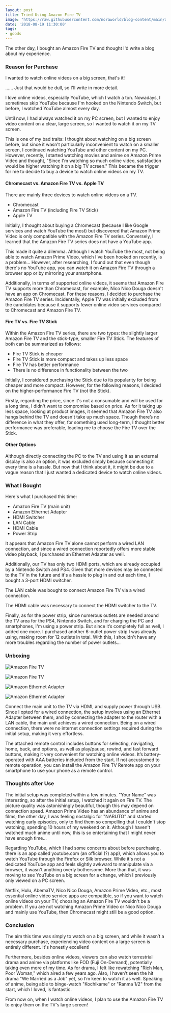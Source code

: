 ```yaml
---  
layout: post  
title: Tried Using Amazon Fire TV  
image: "https://raw.githubusercontent.com/noraworld/blog-content/main/amazon-fire-tv/IMG_0035.jpg"  
date: '2018-08-19 11:30:00'  
tags:  
- goods  
---  
```


The other day, I bought an Amazon Fire TV and thought I'd write a blog about my experience.

### Reason for Purchase  
I wanted to watch online videos on a big screen, that's it!

...... Just that would be dull, so I'll write in more detail.

I love online videos, especially YouTube, which I watch a ton. Nowadays, I sometimes skip YouTube because I'm hooked on the Nintendo Switch, but before, I watched YouTube almost every day.

Until now, I had always watched it on my PC screen, but I wanted to enjoy video content on a clear, large screen, so I wanted to watch it on my TV screen.

This is one of my bad traits: I thought about watching on a big screen before, but since it wasn't particularly inconvenient to watch on a smaller screen, I continued watching YouTube and other content on my PC. However, recently, I started watching movies and anime on Amazon Prime Video and thought, "Since I'm watching so much online video, satisfaction would be higher watching it on a big TV screen." This became the trigger for me to decide to buy a device to watch online videos on my TV.

#### Chromecast vs. Amazon Fire TV vs. Apple TV  
There are mainly three devices to watch online videos on a TV.

- Chromecast  
- Amazon Fire TV (including Fire TV Stick)  
- Apple TV  

Initially, I thought about buying a Chromecast (because I like Google services and watch YouTube the most) but discovered that Amazon Prime Video is only compatible with the Amazon Fire TV series. Conversely, I learned that the Amazon Fire TV series does not have a YouTube app.

This made it quite a dilemma. Although I watch YouTube the most, not being able to watch Amazon Prime Video, which I've been hooked on recently, is a problem... However, after researching, I found out that even though there's no YouTube app, you can watch it on Amazon Fire TV through a browser app or by mirroring your smartphone.

Additionally, in terms of supported online videos, it seems that Amazon Fire TV supports more than Chromecast, for example, Nico Nico Douga doesn't have an app on Chromecast. For these reasons, I decided to purchase the Amazon Fire TV series. Incidentally, Apple TV was initially excluded from the candidates because it supports fewer online video services compared to Chromecast and Amazon Fire TV.

#### Fire TV vs. Fire TV Stick  
Within the Amazon Fire TV series, there are two types: the slightly larger Amazon Fire TV and the stick-type, smaller Fire TV Stick. The features of both can be summarized as follows:

- Fire TV Stick is cheaper  
- Fire TV Stick is more compact and takes up less space  
- Fire TV has better performance  
- There is no difference in functionality between the two  

Initially, I considered purchasing the Stick due to its popularity for being cheaper and more compact. However, for the following reasons, I decided on the higher-performance Fire TV (not the Stick).

Firstly, regarding the price, since it's not a consumable and will be used for a long time, I didn't want to compromise based on price. As for it taking up less space, looking at product images, it seemed that Amazon Fire TV also hangs behind the TV and doesn't take up much space. Though there’s no difference in what they offer, for something used long-term, I thought better performance was preferable, leading me to choose the Fire TV over the Stick.

#### Other Options  
Although directly connecting the PC to the TV and using it as an external display is also an option, it was excluded simply because connecting it every time is a hassle. But now that I think about it, it might be due to a vague reason that I just wanted a dedicated device to watch online videos.

### What I Bought  
Here's what I purchased this time:

- Amazon Fire TV (main unit)  
- Amazon Ethernet Adapter  
- HDMI Switcher  
- LAN Cable  
- HDMI Cable  
- Power Strip  

It appears that Amazon Fire TV alone cannot perform a wired LAN connection, and since a wired connection reportedly offers more stable video playback, I purchased an Ethernet Adapter as well.

Additionally, our TV has only two HDMI ports, which are already occupied by a Nintendo Switch and PS4. Given that more devices may be connected to the TV in the future and it's a hassle to plug in and out each time, I bought a 3-port HDMI switcher.

The LAN cable was bought to connect Amazon Fire TV via a wired connection.

The HDMI cable was necessary to connect the HDMI switcher to the TV.

Finally, as for the power strip, since numerous outlets are needed around the TV area for the PS4, Nintendo Switch, and for charging the PC and smartphones, I'm using a power strip. But since it’s completely full as well, I added one more. I purchased another 6-outlet power strip I was already using, making room for 12 outlets in total. With this, I shouldn't have any more troubles regarding the number of power outlets...

### Unboxing  
![Amazon Fire TV](https://raw.githubusercontent.com/noraworld/blog-content/main/amazon-fire-tv/IMG_0035.jpg)

![Amazon Fire TV](https://raw.githubusercontent.com/noraworld/blog-content/main/amazon-fire-tv/IMG_0036.jpg)

![Amazon Ethernet Adapter](https://raw.githubusercontent.com/noraworld/blog-content/main/amazon-fire-tv/IMG_0037.jpg)

![Amazon Ethernet Adapter](https://raw.githubusercontent.com/noraworld/blog-content/main/amazon-fire-tv/IMG_0038.jpg)

Connect the main unit to the TV via HDMI, and supply power through USB. Since I opted for a wired connection, the setup involves using an Ethernet Adapter between them, and by connecting the adapter to the router with a LAN cable, the main unit achieves a wired connection. Being on a wired connection, there were no internet connection settings required during the initial setup, making it very effortless.

The attached remote control includes buttons for selecting, navigating, home, back, and options, as well as play/pause, rewind, and fast forward buttons, making it very convenient for watching online videos. It’s battery-operated with AAA batteries included from the start. If not accustomed to remote operation, you can install the Amazon Fire TV Remote app on your smartphone to use your phone as a remote control.

### Thoughts after Use  
The initial setup was completed within a few minutes. "Your Name" was interesting, so after the initial setup, I watched it again on Fire TV. The picture quality was astonishingly beautiful, though this may depend on connection speed. Amazon Prime Video has an abundance of anime and films; the other day, I was feeling nostalgic for "NARUTO" and started watching early episodes, only to find them so compelling that I couldn't stop watching, spending 10 hours of my weekend on it. Although I haven't watched much anime until now, this is so entertaining that I might never have enough time...

Regarding YouTube, which I had some concerns about before purchasing, there is an app called youtube.com (an official (?) app), which allows you to watch YouTube through the Firefox or Silk browser. While it's not a dedicated YouTube app and feels slightly awkward to manipulate via a browser, it wasn't anything overly bothersome. More than that, it was moving to see YouTube on a big screen for a change, which I previously only viewed on a PC screen.

Netflix, Hulu, AbemaTV, Nico Nico Douga, Amazon Prime Video, etc., most essential online video service apps are compatible, so if you want to watch online videos on your TV, choosing an Amazon Fire TV wouldn't be a problem. If you are not watching Amazon Prime Video or Nico Nico Douga and mainly use YouTube, then Chromecast might still be a good option.

### Conclusion  
The aim this time was simply to watch on a big screen, and while it wasn’t a necessary purchase, experiencing video content on a large screen is entirely different. It's honestly excellent!

Furthermore, besides online videos, viewers can also watch terrestrial drama and anime via platforms like FOD (Fuji On-Demand), potentially taking even more of my time. As for drama, I felt like rewatching "Rich Man, Poor Woman," which aired a few years ago. Also, I haven’t seen the hit drama "We Married as a Job" yet, so I’m keen to watch it as well. Speaking of anime, being able to binge-watch "Kochikame" or "Ranma 1/2" from the start, which I loved, is fantastic.

From now on, when I watch online videos, I plan to use the Amazon Fire TV to enjoy them on the TV's large screen!
